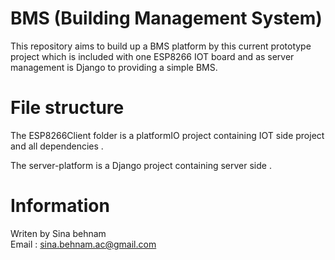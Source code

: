 # BMS (Building Management System)
This repository aims to build up a BMS platform by this current prototype project which is included with one ESP8266 IOT board and as server management is Django to providing a simple BMS.
# File structure
The ESP8266Client folder is a platformIO project containing IOT side project and all dependencies .

The server-platform is a Django project containing server side .

# Information 

Writen by Sina behnam <br>
Email : sina.behnam.ac@gmail.com<br>
